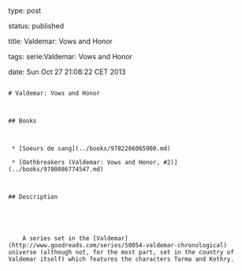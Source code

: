 type: post
status: published
title: Valdemar: Vows and Honor
tags: serie:Valdemar: Vows and Honor
date: Sun Oct 27 21:08:22 CET 2013
~~~~~~
# Valdemar: Vows and Honor

## Books

 * [Soeurs de sang](../books/9782266065900.md)
 * [Oathbreakers (Valdemar: Vows and Honor, #2)](../books/9780886774547.md)

## Description


    A series set in the [Valdemar](http://www.goodreads.com/series/50054-valdemar-chronological) universe (although not, for the most part, set in the country of Valdemar itself) which features the characters Tarma and Kethry.


